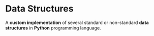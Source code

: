 # Data Structures

A **custom implementation** of several standard or non-standard **data structures** in **Python** programming language.
